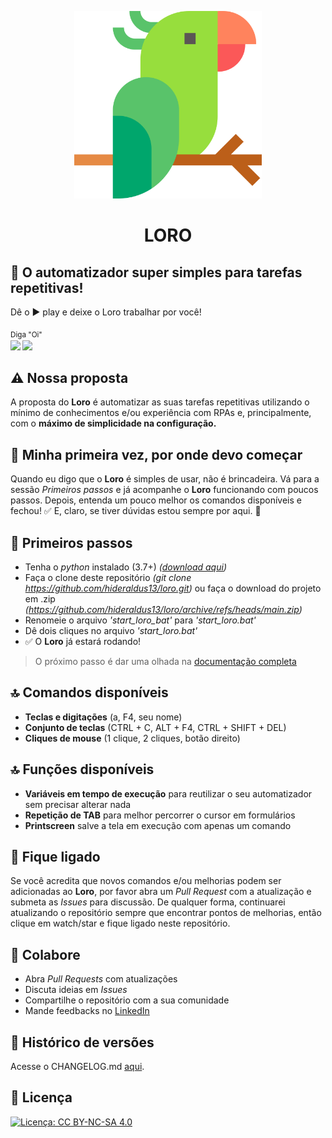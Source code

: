 <p align="center">
  <a href="https://github.com/hideraldus13/loro">
    <img src="/media/logo512px.png" alt="LORO" height="300">
  </a>
  <h1 align="center">LORO</h1>
</p>

## :parrot: O automatizador super simples para tarefas repetitivas!

Dê o :arrow_forward: play e deixe o Loro trabalhar por você!

<sub>Diga "Oi" <br>
[<img src="https://img.shields.io/badge/linkedin-%230077B5.svg?&style=for-the-badge&logo=linkedin&logoColor=white" />](https://www.linkedin.com/in/hideraldoluis/) 
[<img src = "https://img.shields.io/badge/instagram-%23E4405F.svg?&style=for-the-badge&logo=instagram&logoColor=white">](https://www.instagram.com/hideraldojunior/) 
</sub>

## :warning: Nossa proposta
A proposta do <b>Loro</b> é automatizar as suas tarefas repetitivas utilizando o mínimo de conhecimentos e/ou experiência com RPAs e, principalmente, com o <b>máximo de simplicidade na configuração.</b> 

## :beginner: Minha primeira vez, por onde devo começar
Quando eu digo que o <b>Loro</b> é simples de usar, não é brincadeira. Vá para a sessão <i>Primeiros passos</i> e já acompanhe o <b>Loro</b> funcionando com poucos passos. Depois, entenda um pouco melhor os comandos disponíveis e fechou! :white_check_mark: E, claro, se tiver dúvidas estou sempre por aqui. :punch: 

## :small_blue_diamond: Primeiros passos

- Tenha o <i>python</i> instalado (3.7+) <i>([download aqui](https://www.python.org/downloads/))</i>
- Faça o clone deste repositório <i>(git clone https://github.com/hideraldus13/loro.git)</i> ou faça o download do projeto em .zip <i>(https://github.com/hideraldus13/loro/archive/refs/heads/main.zip)</i>
- Renomeie o arquivo <i>'start_loro_bat'</i> para <i>'start_loro.bat'</i>
- Dê dois cliques no arquivo <i>'start_loro.bat'</i>
- :white_check_mark: O <b>Loro</b> já estará rodando!

> O próximo passo é dar uma olhada na [documentação completa](./docs/documentcao.md)

## :top: Comandos disponíveis

- <b>Teclas e digitações</b> (a, F4, seu nome)
- <b>Conjunto de teclas</b> (CTRL + C, ALT + F4, CTRL + SHIFT + DEL)
- <b>Cliques de mouse</b> (1 clique, 2 cliques, botão direito)

## :top: Funções disponíveis

- <b>Variáveis em tempo de execução</b> para reutilizar o seu automatizador sem precisar alterar nada
- <b>Repetição de TAB</b> para melhor percorrer o cursor em formulários
- <b>Printscreen</b> salve a tela em execução com apenas um comando

## :vertical_traffic_light: Fique ligado

Se você acredita que novos comandos e/ou melhorias podem ser adicionadas ao <b>Loro</b>, por favor abra um <i>Pull Request</i> com a atualização e submeta as <i>Issues</i> para discussão. De qualquer forma, continuarei atualizando o repositório sempre que encontrar pontos de melhorias, então clique em watch/star e fique ligado neste repositório. 

## :punch: Colabore

- Abra <i>Pull Requests</i> com atualizações
- Discuta ideias em <i>Issues</i>
- Compartilhe o repositório com a sua comunidade
- Mande feedbacks no [LinkedIn](https://linkedin.com/in/hideraldoluis)

## :file_folder: Histórico de versões

Acesse o CHANGELOG.md [aqui](./CHANGELOG.md).

## :pushpin: Licença

[![Licença: CC BY-NC-SA 4.0](https://img.shields.io/badge/License-CC%20BY--NC--SA%204.0-lightgrey.svg)](https://creativecommons.org/licenses/by-nc-sa/4.0/) <br>
